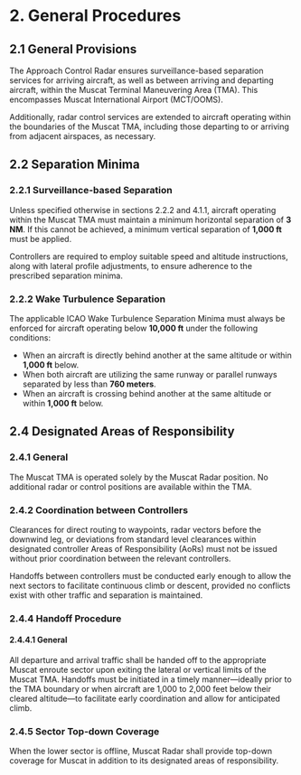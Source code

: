 # 2. General Procedures
## 2.1 General Provisions
The Approach Control Radar ensures surveillance-based separation services for arriving aircraft, as well as between arriving and departing aircraft, within the Muscat Terminal Maneuvering Area (TMA). This encompasses Muscat International Airport (MCT/OOMS).

Additionally, radar control services are extended to aircraft operating within the boundaries of the Muscat TMA, including those departing to or arriving from adjacent airspaces, as necessary.

## 2.2 Separation Minima
### 2.2.1 Surveillance-based Separation
Unless specified otherwise in sections 2.2.2 and 4.1.1, aircraft operating within the Muscat TMA must maintain a minimum horizontal separation of **3 NM**. If this cannot be achieved, a minimum vertical separation of **1,000 ft** must be applied.

Controllers are required to employ suitable speed and altitude instructions, along with lateral profile adjustments, to ensure adherence to the prescribed separation minima.

### 2.2.2 Wake Turbulence Separation
The applicable ICAO Wake Turbulence Separation Minima must always be enforced for aircraft operating below **10,000 ft** under the following conditions:

- When an aircraft is directly behind another at the same altitude or within **1,000 ft** below.  
- When both aircraft are utilizing the same runway or parallel runways separated by less than **760 meters**.  
- When an aircraft is crossing behind another at the same altitude or within **1,000 ft** below.  

## 2.4 Designated Areas of Responsibility
### 2.4.1 General
The Muscat TMA is operated solely by the Muscat Radar position. No additional radar or control positions are available within the TMA.

### 2.4.2 Coordination between Controllers
Clearances for direct routing to waypoints, radar vectors before the downwind leg, or deviations from standard level clearances within designated controller Areas of Responsibility (AoRs) must not be issued without prior coordination between the relevant controllers.  

Handoffs between controllers must be conducted early enough to allow the next sectors to facilitate continuous climb or descent, provided no conflicts exist with other traffic and separation is maintained.  

### 2.4.4 Handoff Procedure
#### 2.4.4.1 General
All departure and arrival traffic shall be handed off to the appropriate Muscat enroute sector upon exiting the lateral or vertical limits of the Muscat TMA. Handoffs must be initiated in a timely manner—ideally prior to the TMA boundary or when aircraft are 1,000 to 2,000 feet below their cleared altitude—to facilitate early coordination and allow for anticipated climb.

### 2.4.5 Sector Top-down Coverage
When the lower sector is offline, Muscat Radar shall provide top-down coverage for Muscat in addition to its designated areas of responsibility.
